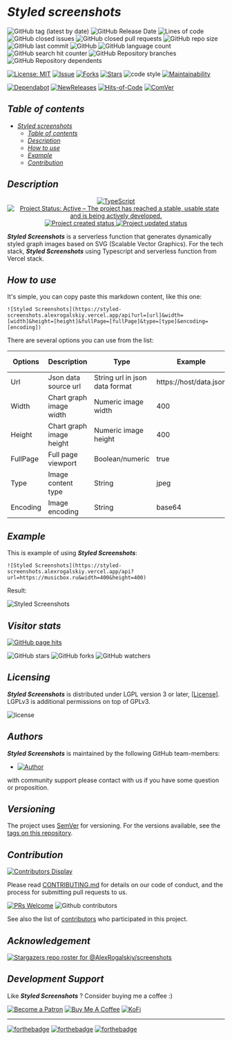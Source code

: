 # _Styled screenshots_

![GitHub tag (latest by date)](https://img.shields.io/github/v/tag/AlexRogalskiy/screenshots)
![GitHub Release Date](https://img.shields.io/github/release-date/AlexRogalskiy/screenshots)
![Lines of code](https://tokei.rs/b1/github/AlexRogalskiy/screenshots?category=lines)
![GitHub closed issues](https://img.shields.io/github/issues-closed/AlexRogalskiy/screenshots)
![GitHub closed pull requests](https://img.shields.io/github/issues-pr-closed/AlexRogalskiy/screenshots)
![GitHub repo size](https://img.shields.io/github/repo-size/AlexRogalskiy/screenshots)
![GitHub last commit](https://img.shields.io/github/last-commit/AlexRogalskiy/screenshots)
![GitHub](https://img.shields.io/github/license/AlexRogalskiy/screenshots)
![GitHub language count](https://img.shields.io/github/languages/count/AlexRogalskiy/screenshots)
![GitHub search hit counter](https://img.shields.io/github/search/AlexRogalskiy/screenshots/goto)
![GitHub Repository branches](https://badgen.net/github/branches/AlexRogalskiy/screenshots)
![GitHub Repository dependents](https://badgen.net/github/dependents-repo/AlexRogalskiy/screenshots)

[![License: MIT](https://img.shields.io/badge/License-MIT-yellow.svg)](https://raw.githubusercontent.com/alexrogalskiy/screenshots/master/LICENSE?token=AH44ZFH7IF2KSEDK7LSIW3C7YOFYC)
[![Issue](https://img.shields.io/github/issues/alexrogalskiy/screenshots)](https://img.shields.io/github/issues/alexrogalskiy/screenshots)
[![Forks](https://img.shields.io/github/forks/alexrogalskiy/screenshots)](https://img.shields.io/github/forks/alexrogalskiy/screenshots)
[![Stars](https://img.shields.io/github/stars/alexrogalskiy/screenshots)](https://img.shields.io/github/stars/alexrogalskiy/screenshots)
![code style](https://img.shields.io/badge/code_style-prettier-ff69b4.svg?style=flat-square)
[![Maintainability](https://api.codeclimate.com/v1/badges/ed7702f8cf28917829fa/maintainability)](https://codeclimate.com/github/AlexRogalskiy/screenshots/maintainability)

[![Dependabot](https://img.shields.io/badge/dependabot-enabled-1f8ceb.svg?style=flat-square)](https://dependabot.com/)
[![NewReleases](https://newreleases.io/badge.svg)](https://newreleases.io/github/AlexRogalskiy/screenshots)
[![Hits-of-Code](https://hitsofcode.com/github/AlexRogalskiy/screenshots)](https://hitsofcode.com/github/AlexRogalskiy/screenshots/view)
[![ComVer](https://img.shields.io/badge/ComVer-compliant-brightgreen.svg)][tags]

## _Table of contents_

<!--ts-->
   * [<em>Styled screenshots</em>](#styled-screenshots)
      * [<em>Table of contents</em>](#table-of-contents)
      * [<em>Description</em>](#description)
      * [<em>How to use</em>](#how-to-use)
      * [<em>Example</em>](#example)
      * [<em>Contribution</em>](#contribution)
<!--te-->

## _Description_

<p align="center" style="text-align:center;">
    <a href="https://www.typescriptlang.org/">
        <img src="https://img.shields.io/badge/typescript%20-%23007ACC.svg?&logo=typescript&logoColor=white" alt="TypeScript" />
    </a>
    <a href="https://www.repostatus.org/#active">
        <img src="https://img.shields.io/badge/Project%20Status-Active-brightgreen" alt="Project Status: Active – The project has reached a stable, usable state and is being actively developed." />
    </a>
    <a href="https://badges.pufler.dev">
        <img src="https://badges.pufler.dev/created/AlexRogalskiy/screenshots" alt="Project created status" />
    </a>
    <a href="https://badges.pufler.dev">
        <img src="https://badges.pufler.dev/updated/AlexRogalskiy/screenshots" alt="Project updated status" />
    </a>
</p>

_**Styled Screenshots**_ is a serverless function that generates dynamically styled graph images based on SVG (Scalable Vector Graphics).
For the tech stack, _**Styled Screenshots**_ using Typescript and serverless function from Vercel stack.

## _How to use_

It's simple, you can copy paste this markdown content, like this one:

```
![Styled Screenshots](https://styled-screenshots.alexrogalskiy.vercel.app/api?url=[url]&width=[width]&height=[height]&fullPage=[fullPage]&type=[type]&encoding=[encoding])
```

There are several options you can use from the list:

|  Options  | Description               |   Type                           | Example                | Query Params              | 
| --------- | ------------------------- | -------------------------------- | ---------------------- | ------------------------- |
| Url       | Json data source url      | String url in json data format   | https://host/data.json | ```?url=[value]```        |
| Width     | Chart graph image width   | Numeric image width              | 400                    | ```&width=[value]```      |
| Height    | Chart graph image height  | Numeric image height             | 400                    | ```&height=[value]```     |
| FullPage  | Full page viewport        | Boolean/numeric                  | true|false || 1|0      | ```&fullPage=[value]```   |
| Type      | Image content type        | String                           | jpeg | png             | ```&type=[value]```       |
| Encoding  | Image encoding            | String                           | base64 | binary        | ```&encoding=[value]```   |

## _Example_

This is example of using _**Styled Screenshots**_:

```
![Styled Screenshots](https://styled-screenshots.alexrogalskiy.vercel.app/api?url=https://musicbox.ru&width=400&height=400)
```

Result:

![Styled Screenshots](https://styled-screenshots.alexrogalskiy.vercel.app/api?url=https://musicbox.ru&width=400&height=400)

## _Visitor stats_

[![GitHub page hits](https://hits.seeyoufarm.com/api/count/incr/badge.svg?url=https%3A%2F%2Fgithub.com%2FAlexRogalskiy%2Fscreenshots&count_bg=%2379C83D&title_bg=%23555555&icon=&icon_color=%23E7E7E7&title=hits&edge_flat=true)](https://hits.seeyoufarm.com)

![GitHub stars](https://img.shields.io/github/stars/AlexRogalskiy/screenshots?style=social)
![GitHub forks](https://img.shields.io/github/forks/AlexRogalskiy/screenshots?style=social)
![GitHub watchers](https://img.shields.io/github/watchers/AlexRogalskiy/screenshots?style=social)

## _Licensing_

_**Styled Screenshots**_ is distributed under LGPL version 3 or later, [[License](https://github.com/AlexRogalskiy/screenshots/blob/master/LICENSE)].
LGPLv3 is additional permissions on top of GPLv3.

![license](https://user-images.githubusercontent.com/19885116/48661948-6cf97e80-ea7a-11e8-97e7-b45332a13e49.png)

## _Authors_

_**Styled Screenshots**_ is maintained by the following GitHub team-members:

* [![Author](https://img.shields.io/badge/author-AlexRogalskiy-FB8F0A)](https://github.com/AlexRogalskiy)

with community support please contact with us if you have some question or proposition.

## _Versioning_

The project uses [SemVer](http://semver.org/) for versioning. For the versions available, see the [tags on this repository][tags].

## _Contribution_

[![Contributors Display](https://badges.pufler.dev/contributors/AlexRogalskiy/screenshots?size=50&padding=5&bots=true)](https://badges.pufler.dev)

Please read [CONTRIBUTING.md](https://github.com/AlexRogalskiy/screenshots/blob/master/.github/CONTRIBUTING.md) for details on our code of conduct, and the process for submitting pull requests to us.

[![PRs Welcome](https://img.shields.io/badge/PRs-welcome-brightgreen.svg?style=flat-square)](http://makeapullrequest.com)
![Github contributors](https://img.shields.io/github/all-contributors/AlexRogalskiy/screenshots)

See also the list of [contributors][contributors] who participated in this project.

## _Acknowledgement_

[![Stargazers repo roster for @AlexRogalskiy/screenshots](https://reporoster.com/stars/AlexRogalskiy/screenshots)][stars]

## _Development Support_

Like _**Styled Screenshots**_ ? Consider buying me a coffee :\)

[![Become a Patron](https://img.shields.io/badge/Become_Patron-Support_me_on_Patreon-blue.svg?style=flat-square&logo=patreon&color=e64413)](https://www.patreon.com/alexrogalskiy)
[![Buy Me A Coffee](https://img.shields.io/badge/Donate-Buy%20me%20a%20coffee-yellow.svg?logo=buy%20me%20a%20coffee)](https://www.buymeacoffee.com/AlexRogalskiy)
[![KoFi](https://img.shields.io/badge/Donate-Buy%20me%20a%20coffee-yellow.svg?logo=ko-fi)](https://ko-fi.com/alexrogalskiy)

---

[![forthebadge](https://img.shields.io/badge/made%20with-%20typescript-C1282D.svg?logo=typescript&style=for-the-badge)](https://www.typescriptlang.org/)
[![forthebadge](https://img.shields.io/badge/powered%20by-%20vercel-7116FB.svg?logo=vercel&style=for-the-badge)](https://vercel.com/)
[![forthebadge](https://img.shields.io/badge/build%20with-%20%E2%9D%A4-B6FF9B.svg?logo=heart&style=for-the-badge)](https://forthebadge.com/)

  [repo]:           https://github.com/AlexRogalskiy/screenshots
  [tags]:           https://github.com/AlexRogalskiy/screenshots/tags
  [issues]:         https://github.com/AlexRogalskiy/screenshots/issues
  [pulls]:          https://github.com/AlexRogalskiy/screenshots/pulls
  [wiki]:           https://github.com/AlexRogalskiy/screenshots/wiki
  [stars]:          https://github.com/AlexRogalskiy/screenshots/stargazers
  [contributors]:   https://github.com/AlexRogalskiy/screenshots/graphs/contributors
